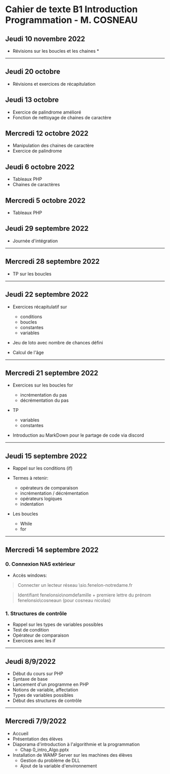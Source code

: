 Cahier de texte B1 Introduction Programmation - M. COSNEAU
===

## Jeudi 10 novembre 2022

* Révisions sur les boucles et les chaines
    * 

***

## Jeudi 20 octobre

* Révisions et exercices de récapitulation

## Jeudi 13 octobre

* Exercice de palindrome amélioré
* Fonction de nettoyage de chaines de caractère

## Mercredi 12 octobre 2022

* Manipulation  des chaines de caractère
* Exercice de palindrome


## Jeudi 6 octobre 2022

* Tableaux PHP
* Chaines de caractères

## Mercredi 5 octobre 2022

* Tableaux PHP

## Jeudi 29 septembre 2022

* Journée d'intégration

***

## Mercredi 28 septembre 2022

* TP sur les boucles


***

## Jeudi 22 septembre 2022

* Exercices récapitulatif sur
    * conditions
    * boucles
    * constantes
    * variables

* Jeu de loto avec nombre de chances défini
* Calcul de l'âge

***

## Mercredi 21 septembre 2022

* Exercices sur les boucles for
    * incrémentation du pas
    * décrémentation du pas

* TP
    * variables
    * constantes

* Introduction au MarkDown pour le partage de code via discord

***

## Jeudi 15 septembre 2022

* Rappel sur les conditions (if)
* Termes à retenir:
    * opérateurs de comparaison
    * incrémentation / décrémentation
    * opérateurs logiques
    * indentation

* Les boucles
    * While
    * for

***

## Mercredi 14 septembre 2022

### 0. Connexion NAS extérieur

* Accès windows:
> Connecter un lecteur réseau
> \\sio.fenelon-notredame.fr

> Identifiant
> fenelonsio\nomdefamille + premiere lettre du prénom
> fenelonsio\cosneaun (pour cosneau nicolas)

### 1. Structures de contrôle

* Rappel sur les types de variables possibles
* Test de condition
* Opérateur de comparaison
* Exercices avec les if

***

## Jeudi 8/9/2022

* Début du cours sur PHP
* Syntaxe de base
* Lancement d'un programme en PHP
* Notions de variable, affectation
* Types de variables possibles
* Début des structures de contrôle

***

## Mercredi 7/9/2022

* Accueil
* Présentation des élèves
* Diaporama d'introduction à l'algorithmie et la programmation
    * Chap 0_intro_Algo.pptx
* Installation de WAMP Server sur les machines des élèves
    * Gestion du problème de DLL
    * Ajout de la variable d'environnement